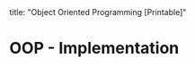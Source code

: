 <frontmatter>
title: "Object Oriented Programming [Printable]"
</frontmatter>

<link rel="stylesheet" href="{{baseUrl}}/css/textbook.css">

<div class="website-content">

<div id="main">

# OOP - Implementation

<include src="classes/embed-inParent-printable.md" boilerplate />
<include src="classLevelMembers/embed-inParent-printable.md" boilerplate />
<include src="associations/embed-inParent-printable.md" boilerplate />
<include src="dependencies/embed-inParent-printable.md" boilerplate />
<include src="composition/embed-inParent-printable.md" boilerplate />
<include src="aggregation/embed-inParent-printable.md" boilerplate />
<include src="associationClasses/embed-inParent-printable.md" boilerplate />
<include src="inheritance/embed-inParent-printable.md" boilerplate />
<include src="overriding/embed-inParent-printable.md" boilerplate />
<include src="overloading/embed-inParent-printable.md" boilerplate />
<include src="interfaces/embed-inParent-printable.md" boilerplate />
<include src="abstractClasses/embed-inParent-printable.md" boilerplate />
<include src="polymorphism/embed-inParent-printable.md" boilerplate />

</div>

</div>
